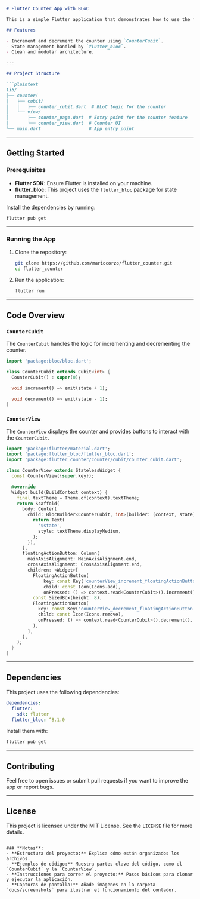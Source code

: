```markdown
# Flutter Counter App with BLoC

This is a simple Flutter application that demonstrates how to use the **BLoC (Business Logic Component)** pattern with **flutter_bloc** to implement a counter. 

## Features

- Increment and decrement the counter using `CounterCubit`.
- State management handled by `flutter_bloc`.
- Clean and modular architecture.

---

## Project Structure

```plaintext
lib/
├── counter/
│   ├── cubit/
│   │   ├── counter_cubit.dart  # BLoC logic for the counter
│   └── view/
│       ├── counter_page.dart  # Entry point for the counter feature
│       └── counter_view.dart  # Counter UI
└── main.dart                  # App entry point
```

---

## Getting Started

### Prerequisites

- **Flutter SDK**: Ensure Flutter is installed on your machine.
- **flutter_bloc**: This project uses the `flutter_bloc` package for state management.

Install the dependencies by running:

```bash
flutter pub get
```

---

### Running the App

1. Clone the repository:
   ```bash
   git clone https://github.com/mariocorzo/flutter_counter.git
   cd flutter_counter
   ```

2. Run the application:
   ```bash
   flutter run
   ```

---

## Code Overview

### `CounterCubit`

The `CounterCubit` handles the logic for incrementing and decrementing the counter.

```dart
import 'package:bloc/bloc.dart';

class CounterCubit extends Cubit<int> {
  CounterCubit() : super(0);

  void increment() => emit(state + 1);

  void decrement() => emit(state - 1);
}
```

### `CounterView`

The `CounterView` displays the counter and provides buttons to interact with the `CounterCubit`.

```dart
import 'package:flutter/material.dart';
import 'package:flutter_bloc/flutter_bloc.dart';
import 'package:flutter_counter/counter/cubit/counter_cubit.dart';

class CounterView extends StatelessWidget {
  const CounterView({super.key});

  @override
  Widget build(BuildContext context) {
    final textTheme = Theme.of(context).textTheme;
    return Scaffold(
      body: Center(
        child: BlocBuilder<CounterCubit, int>(builder: (context, state) {
          return Text(
            '$state',
            style: textTheme.displayMedium,
          );
        }),
      ),
      floatingActionButton: Column(
        mainAxisAlignment: MainAxisAlignment.end,
        crossAxisAlignment: CrossAxisAlignment.end,
        children: <Widget>[
          FloatingActionButton(
              key: const Key('counterView_increment_floatingActionButton'),
              child: const Icon(Icons.add),
              onPressed: () => context.read<CounterCubit>().increment()),
          const SizedBox(height: 8),
          FloatingActionButton(
            key: const Key('counterView_decrement_floatingActionButton'),
            child: const Icon(Icons.remove),
            onPressed: () => context.read<CounterCubit>().decrement(),
          ),
        ],
      ),
    );
  }
}
```

---

## Dependencies

This project uses the following dependencies:

```yaml
dependencies:
  flutter:
    sdk: flutter
  flutter_bloc: ^8.1.0
```

Install them with:

```bash
flutter pub get
```

---

## Contributing

Feel free to open issues or submit pull requests if you want to improve the app or report bugs.

---

## License

This project is licensed under the MIT License. See the `LICENSE` file for more details.
```

### **Notas**:
- **Estructura del proyecto:** Explica cómo están organizados los archivos.
- **Ejemplos de código:** Muestra partes clave del código, como el `CounterCubit` y la `CounterView`.
- **Instrucciones para correr el proyecto:** Pasos básicos para clonar y ejecutar la aplicación.
- **Capturas de pantalla:** Añade imágenes en la carpeta `docs/screenshots` para ilustrar el funcionamiento del contador.